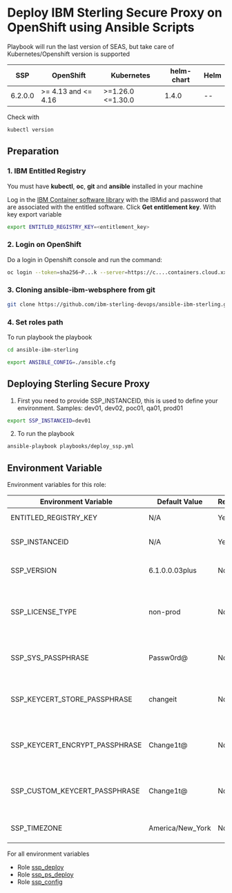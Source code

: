# Deploy IBM Sterling Secure Proxy on OpenShift using Ansible Scripts

Playbook will run the last version of SEAS, but take care of Kubernetes/Openshift version is supported

| SSP            | OpenShift           | Kubernetes          | helm-chart | Helm      |
|----------------|---------------------|---------------------|------------|-----------|
| 6.2.0.0        | >= 4.13 and <= 4.16 | >=1.26.0 <=1.30.0   | 1.4.0      | --        |

Check with

```bash 
kubectl version
```


## Preparation

### 1. IBM Entitled Registry

You must have **kubectl**, **oc**, **git** and **ansible** installed in your machine

Log in the [IBM Container software library](https://myibm.ibm.com/products-services/containerlibrary) with the IBMid and password that are associated with the entitled software. Click **Get entitlement key**. With key export variable

```bash 
export ENTITLED_REGISTRY_KEY=<entitlement_key>
```

### 2. Login on OpenShift

Do a login in Openshift console and run the command:

```bash 
oc login --token=sha256~P...k --server=https://c....containers.cloud.xxx.com:31234
```

### 3. Cloning ansible-ibm-websphere from git

```bash 
git clone https://github.com/ibm-sterling-devops/ansible-ibm-sterling.git
```

### 4. Set roles path

To run playbook the playbook

```bash 
cd ansible-ibm-sterling

export ANSIBLE_CONFIG=./ansible.cfg 
```

## Deploying Sterling Secure Proxy

1) First you need to provide SSP_INSTANCEID, this is used to define your environment. Samples: dev01, dev02, poc01, qa01, prod01

```bash 
export SSP_INSTANCEID=dev01
```

2) To run the playbook

```bash 
ansible-playbook playbooks/deploy_ssp.yml
```

## Environment Variable

Environment variables for this role:

| Environment Variable                | Default Value   | Required | Description                                      |
|-------------------------------------|-----------------|----------|--------------------------------------------------|
| ENTITLED_REGISTRY_KEY               | N/A             | Yes      | Entitlement registry key                         |
| SSP_INSTANCEID                      | N/A             | Yes      | Instance ID for SSP application                  |
| SSP_VERSION                         | 6.1.0.0.03plus  | No       | Version of SSP application                       |
| SSP_LICENSE_TYPE                    | non-prod        | No       | License type for SSP application (prod or non-prod) |
| SSP_SYS_PASSPHRASE                  | Passw0rd@       | No       | System passphrase for SSP application            |
| SSP_KEYCERT_STORE_PASSPHRASE        | changeit        | No       | Keystore and certificate store passphrase        |
| SSP_KEYCERT_ENCRYPT_PASSPHRASE      | Change1t@       | No       | Encryption passphrase for keys and certificates  |
| SSP_CUSTOM_KEYCERT_PASSPHRASE       | Change1t@       | No       | Custom keystore passphrase for SSP application  |
| SSP_TIMEZONE                        | America/New_York| No       | Timezone for SSP application                    |


For all environment variables

* Role [ssp_deploy](../../roles/ssp_deploy)
* Role [ssp_ps_deploy](../../roles/ssp_ps_deploy)
* Role [ssp_config](../../roles/ssp_config)
